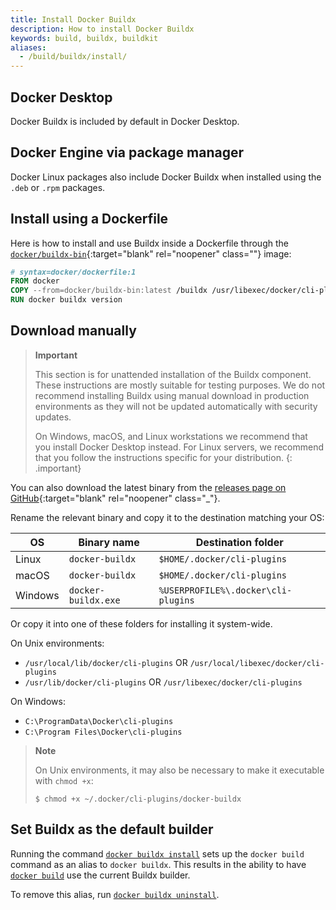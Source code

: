 ```yaml
---
title: Install Docker Buildx
description: How to install Docker Buildx
keywords: build, buildx, buildkit
aliases:
  - /build/buildx/install/
---
```


## Docker Desktop

Docker Buildx is included by default in Docker Desktop.

## Docker Engine via package manager

Docker Linux packages also include Docker Buildx when installed using the
`.deb` or `.rpm` packages.

## Install using a Dockerfile

Here is how to install and use Buildx inside a Dockerfile through the
[`docker/buildx-bin`](https://hub.docker.com/r/docker/buildx-bin){:target="blank" rel="noopener" class=""}
image:

```dockerfile
# syntax=docker/dockerfile:1
FROM docker
COPY --from=docker/buildx-bin:latest /buildx /usr/libexec/docker/cli-plugins/docker-buildx
RUN docker buildx version
```

## Download manually

> **Important**
>
> This section is for unattended installation of the Buildx component. These
> instructions are mostly suitable for testing purposes. We do not recommend
> installing Buildx using manual download in production environments as they
> will not be updated automatically with security updates.
>
> On Windows, macOS, and Linux workstations we recommend that you install
> Docker Desktop instead. For Linux servers, we recommend that you follow the
> instructions specific for your distribution.
{: .important}

You can also download the latest binary from the [releases page on GitHub](https://github.com/docker/buildx/releases/latest){:target="blank" rel="noopener" class="_"}.

Rename the relevant binary and copy it to the destination matching your OS:

| OS       | Binary name          | Destination folder                         |
|----------|----------------------|--------------------------------------------|
| Linux    | `docker-buildx`      | `$HOME/.docker/cli-plugins`                |
| macOS    | `docker-buildx`      | `$HOME/.docker/cli-plugins`                |
| Windows  | `docker-buildx.exe`  | `%USERPROFILE%\.docker\cli-plugins`        |

Or copy it into one of these folders for installing it system-wide.

On Unix environments:

* `/usr/local/lib/docker/cli-plugins` OR `/usr/local/libexec/docker/cli-plugins`
* `/usr/lib/docker/cli-plugins` OR `/usr/libexec/docker/cli-plugins`

On Windows:

* `C:\ProgramData\Docker\cli-plugins`
* `C:\Program Files\Docker\cli-plugins`

> **Note**
>
> On Unix environments, it may also be necessary to make it executable with `chmod +x`:
> ```shell
> $ chmod +x ~/.docker/cli-plugins/docker-buildx
> ```

## Set Buildx as the default builder

Running the command [`docker buildx install`](../engine/reference/commandline/buildx_install.md)
sets up the `docker build` command as an alias to `docker buildx`. This results in
the ability to have [`docker build`](../engine/reference/commandline/build.md)
use the current Buildx builder.

To remove this alias, run [`docker buildx uninstall`](../engine/reference/commandline/buildx_uninstall.md).
